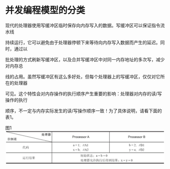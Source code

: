 # 并发编程模型的分类

现代的处理器使用写缓冲区临时保存向内存写入的数据。写缓冲区可以保证指令流水线

持续运行，它可以避免由于处理器停顿下来等待向内存写入数据而产生的延迟。同时，通过以

批处理的方式刷新写缓冲区，以及合并写缓冲区中对同一内存地址的多次写，减少对内存总

线的占用。虽然写缓冲区有这么多好处，但每个处理器上的写缓冲区，仅仅对它所在的处理器

可见。这个特性会对内存操作的执行顺序产生重要的影响：处理器对内存的读/写操作的执行

顺序，不一定与内存实际发生的读/写操作顺序一致！为了具体说明，请看下面的表1。

图1![](/assets/import-category.png)

